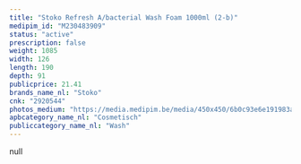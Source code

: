 ```yaml
---
title: "Stoko Refresh A/bacterial Wash Foam 1000ml (2-b)"
medipim_id: "M230483909"
status: "active"
prescription: false
weight: 1085
width: 126
length: 190
depth: 91
publicprice: 21.41
brands_name_nl: "Stoko"
cnk: "2920544"
photos_medium: "https://media.medipim.be/media/450x450/6b0c93e6e191983a3385cca05e8335a3d8a62eb8.jpg"
apbcategory_name_nl: "Cosmetisch"
publiccategory_name_nl: "Wash"
---
```

null
